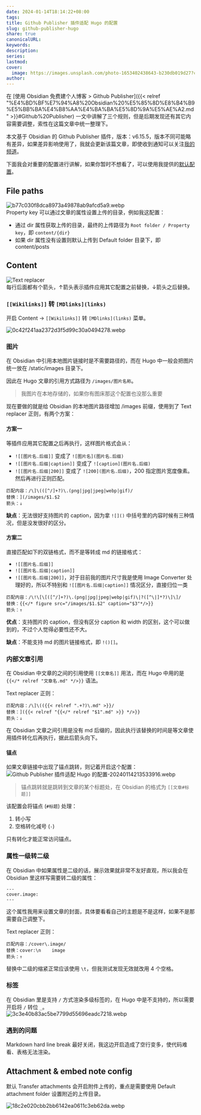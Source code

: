 ```yaml
---  
date: 2024-01-14T18:14:22+08:00  
tags:   
title: Github Publisher 插件适配 Hugo 的配置  
slug: github-publisher-hugo  
share: true  
canonicalURL:   
keywords:   
description:   
series:   
lastmod:   
cover:  
  image: https://images.unsplash.com/photo-1653402438643-b230db019d27?crop=entropy&cs=tinysrgb&fit=max&fm=jpg&ixid=M3wzNjAwOTd8MHwxfHNlYXJjaHw0NHx8aHVnb3xlbnwwfDB8fHwxNzA1MjI3MjkzfDA&ixlib=rb-4.0.3&q=80&w=400  
author:   
---  
```

  
在 [使用 Obsidian 免费建个人博客 > Github Publisher]({{< relref "%E4%BD%BF%E7%94%A8%20Obsidian%20%E5%85%8D%E8%B4%B9%E5%BB%BA%E4%B8%AA%E4%BA%BA%E5%8D%9A%E5%AE%A2.md" >}}#Github%20Publisher) 一文中讲解了三个规则，但是后期发现还有其它内容需要调整，索性在这篇文章中统一整理下。  
  
本文基于 Obsidian 的 Github Publisher 插件，版本：v6.15.5，版本不同可能略有差异，如果差异影响使用了，我就会更新该篇文章，即使收到通知可以关注[我的频道](https://t.me/evan_share)。  
  
下面我会对重要的配置进行讲解，如果你暂时不想看了，可以使用我提供的[默认配置](https://github.com/miaogaolin/obsidian-github-publisher-hugo)。  
  
## File paths  
![b77c030f8dca8973a49878ab9afcd5a9.webp](/images/b77c030f8dca8973a49878ab9afcd5a9.webp)  
Property key 可以通过文章的属性设置上传的目录，例如我这配置：    
- 通过 dir 属性获取上传的目录，最终的上传路径为 `Root folder / Property key`，即 `content/{dir}`  
- 如果 dir 属性没有设置则默认上传到 Default folder 目录下，即 content/posts    
  
  
## Content  
  
![Text replacer](/images/6e71367e83816e828e0f2bb80c43bf11.webp)  
每行后面都有个箭头，↑箭头表示插件应用其它配置之前替换，↓箭头之后替换。  
### `[[Wikilinks]]` 转 `[MDlinks](links)`  
开启 Content -> `[[Wikilinks]]` 转 `[MDlinks](links)` 菜单。  
  
![0c42f241aa2372d3f5d99c30a0494278.webp](/images/0c42f241aa2372d3f5d99c30a0494278.webp)  
  
### 图片  
在 Obsidian 中引用本地图片链接时是不需要路径的，而在 Hugo 中一般会把图片统一放在 /static/images 目录下。  
  
因此在 Hugo 文章的引用方式路径为 `/images/图片名称`。  
  
> 我图片在本地存储的，如果你有图床那这个配置也没那么重要  
  
现在要做的就是给 Obsidian 的本地图片路径增加 /images 前缀，使用到了 Text replacer 正则，有两个方案：  
  
#### 方案一  
等插件应用其它配置之后再执行，这样图片格式会从：  
- `![[图片名.后缀]]` 变成了 `![图片名](图片名.后缀)`  
- `![[图片名.后缀|caption]]` 变成了 `![caption](图片名.后缀)`  
- `![[图片名.后缀|200]]` 变成了 `![200](图片名.后缀)`，200 指定图片宽度像素。  
然后再进行正则匹配。  
  
```  
匹配内容：/\]\(([^/]+?)\.(png|jpg|jpeg|webp|gif)/  
替换：](/images/$1.$2  
箭头：↓  
```  
  
  
**缺点**：无法很好支持图片的 caption，因为拿 `![]()` 中括号里的内容时候有三种情况，但是没发很好的区分。  
#### 方案二  
直接匹配如下的双链格式，而不是等转成 md 的链接格式：  
- `![[图片名.后缀]]`  
- `![[图片名.后缀|caption]]`  
- `![[图片名.后缀|200]]`，对于目前我的图片尺寸我是使用 Image Converter 处理好的，所以不特别和 `![[图片名.后缀|caption]]` 情况区分，直接归位一类  
  
```  
匹配内容：/\!\[\[([^/]+?)\.(png|jpg|jpeg|webp|gif)\|?([^\|]*?)\]\]/  
替换：{{</* figure src="/images/$1.$2" caption="$3"*/>}}  
箭头：↑  
```  
**优点**：支持图片的 caption，但没有区分 caption 和 width 的区别，这个可以做到的，不过个人觉得必要性还不大。  
  
**缺点**：不能支持 md 的图片链接格式，即 `!()[]`。  
### 内部文章引用  
在 Obsidian 中文章的之间的引用使用 `[[文章名]]` 用法，而在 Hugo 中用的是 `{{</* relref "文章名.md" */>}}` 语法。  
  
Text replacer 正则：  
```  
匹配内容：/\]\(({{< relref ".+?)\.md" >}}/  
替换：]({{< relref "{{</* relref "$1".md" >}} */>}}  
箭头：↓  
```  
  
在 Obsidian 文章之间引用是没有 md 后缀的，因此执行该替换的时间是等文章使用插件转化后再执行，据此后箭头向下。  
  
#### 锚点  
  
如果文章链接中出现了锚点跳转，则记着开启这个配置：  
![Github Publisher 插件适配 Hugo 的配置-20240114213533916.webp](/images/Github%20Publisher%20%E6%8F%92%E4%BB%B6%E9%80%82%E9%85%8D%20Hugo%20%E7%9A%84%E9%85%8D%E7%BD%AE-20240114213533916.webp)  
  
> 锚点跳转就是跳转到文章的某个标题处，在 Obsidian 的格式为 `[[文章#标题]]`  
  
该配置会将锚点 (`#标题`) 处理：  
1.  转小写  
2. 空格转化减号 (`-`)  
  
只有转化才能正常访问锚点。  
### 属性一级转二级  
在 Obsidian 中如果属性是二级的话，展示效果就非常不友好直观，所以我会在 Obsidian 里这样写需要转二级的属性：  
```  
---  
cover.image:   
---  
```  
这个属性我用来设置文章的封面，具体要看看自己的主题是不是这样，如果不是那需要自己调整下。  
  
Text replacer 正则：  
```  
匹配内容：/cover\.image/  
替换：cover:\n    image  
箭头：↑  
```  
替换中二级的缩紧正常应该使用 `\t`，但我测试发现无效就改用 4 个空格。  
  
###  标签  
在 Obsidian 里是支持 `/` 方式渲染多级标签的，在 Hugo 中是不支持的，所以需要开启将 `/` 转位 `_`。  
![3c3e40b83ac5be7799d55696eadc7218.webp](/images/3c3e40b83ac5be7799d55696eadc7218.webp)  
  
### 遇到的问题  
Markdown hard line break 最好关闭，我这边开启造成了空行变多，使代码难看、表格无法渲染。  
  
## Attachment & embed note config  
默认 Transfer attachments 会开启附件上传的，重点是需要使用 Default attachment folder 设置附近的上传目录。  
  
![18c2e020cbb2bb6142ea0611c3eb62da.webp](/images/18c2e020cbb2bb6142ea0611c3eb62da.webp)  
